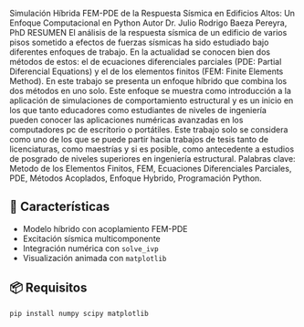Simulación Híbrida FEM-PDE de la Respuesta Sísmica en Edificios Altos: Un Enfoque Computacional en Python
Autor	Dr. Julio Rodrigo Baeza Pereyra, PhD
RESUMEN
El análisis de la respuesta sísmica de un edificio de varios pisos sometido a efectos de fuerzas sísmicas ha sido estudiado bajo diferentes enfoques de trabajo. En la actualidad se conocen bien dos métodos de estos: el de ecuaciones diferenciales parciales (PDE: Partial Diferencial Equations) y el de los elementos finitos (FEM: Finite Elements Method). En este trabajo se presenta un enfoque híbrido que combina los dos métodos en uno solo. Este enfoque se muestra como introducción a la aplicación de simulaciones de comportamiento estructural y es un inicio en los que tanto educadores como estudiantes de niveles de ingeniería pueden conocer las aplicaciones numéricas avanzadas en los computadores pc de escritorio o portátiles. Este trabajo solo se considera como uno de los que se puede partir hacia trabajos de tesis tanto de licenciaturas, como maestrías y si es posible, como antecedente a estudios de posgrado de niveles superiores en ingeniería estructural.
Palabras clave: Metodo de los Elementos Finitos, FEM, Ecuaciones Diferenciales Parciales, PDE, Métodos Acoplados, Enfoque Hybrido, Programación Python.

## 📌 Características

- Modelo híbrido con acoplamiento FEM-PDE
- Excitación sísmica multicomponente
- Integración numérica con `solve_ivp`
- Visualización animada con `matplotlib`

## 📦 Requisitos

```bash
pip install numpy scipy matplotlib
